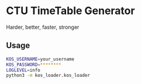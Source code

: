 # CTU TimeTable Generator

Harder, better, faster, stronger

## Usage

```bash
KOS_USERNAME=your_username
KOS_PASSWORD=********
LOGLEVEL=info
python3 -m kos_loader.kos_loader
```
